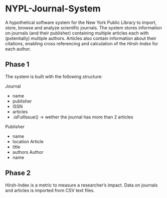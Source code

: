 # NYPL-Journal-System
A hypothetical software system for the New York Public Library to import, store, browse and analyze scientific journals. The system stores information on journals (and their publisher) containing multiple articles each with (potentially) multiple authors. Articles also contain information about their citations, enabling cross referencing and calculation of the _Hirsh-Index_ for each author.

## Phase 1
The system is built with the following structure:

Journal
- name
- publisher
- ISSN
- articles
- .isFullIssue() → wether the journal has more than 2 articles

Publisher
- name
- location
Article
- title
- authors
Author
- name

## Phase 2
Hirsh-Index is a metric to measure a researcher’s impact. Data on journals and articles is imported from CSV text files. 
